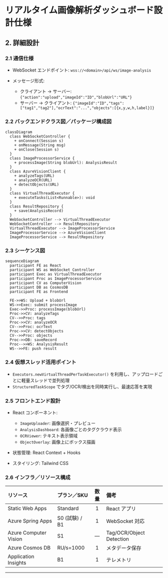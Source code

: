 # リアルタイム画像解析ダッシュボード設計仕様

## 2. 詳細設計

### 2.1 通信仕様

- WebSocket エンドポイント: `wss://<domain>/api/ws/image-analysis`
- メッセージ形式:

  - クライアント → サーバー: `{"action":"upload","imageId":"ID","blobUrl":"URL"}`
  - サーバー → クライアント: `{"imageId":"ID","tags":["tag1","tag2"],"ocrText":"...","objects":[{x,y,w,h,label}]}`

### 2.2 バックエンドクラス図／パッケージ構成図

```mermaid
classDiagram
  class WebSocketController {
    + onConnect(Session s)
    + onMessage(String msg)
    + onClose(Session s)
  }
  class ImageProcessorService {
    + processImage(String blobUrl): AnalysisResult
  }
  class AzureVisionClient {
    + analyzeTags(URL)
    + analyzeOCR(URL)
    + detectObjects(URL)
  }
  class VirtualThreadExecutor {
    + executeTasks(List<Runnable>): void
  }
  class ResultRepository {
    + save(AnalysisRecord)
  }
  WebSocketController --> VirtualThreadExecutor
  WebSocketController --> ResultRepository
  VirtualThreadExecutor --> ImageProcessorService
  ImageProcessorService --> AzureVisionClient
  ImageProcessorService --> ResultRepository
```

### 2.3 シーケンス図

```mermaid
sequenceDiagram
  participant FE as React
  participant WS as WebSocket Controller
  participant Exec as VirtualThreadExecutor
  participant Proc as ImageProcessorService
  participant CV as ComputerVision
  participant DB as CosmosDB
  participant FE as Frontend

  FE->>WS: Upload + blobUrl
  WS->>Exec: submit processImage
  Exec->>Proc: processImage(blobUrl)
  Proc->>CV: analyzeTags
  CV-->>Proc: tags
  Proc->>CV: analyzeOCR
  CV-->>Proc: ocrText
  Proc->>CV: detectObjects
  CV-->>Proc: objects
  Proc->>DB: saveRecord
  Proc-->>WS: AnalysisResult
  WS-->>FE: push result
```

### 2.4 仮想スレッド活用ポイント

- `Executors.newVirtualThreadPerTaskExecutor()` を利用し、アップロードごとに軽量スレッドで並列処理
- `StructuredTaskScope` でタグ/OCR/検出を同時実行し、最速応答を実現

### 2.5 フロントエンド設計

- React コンポーネント:

  - `ImageUploader`: 画像選択・プレビュー
  - `AnalysisDashboard`: 各画像ごとのタグクラウド表示
  - `OCRViewer`: テキスト表示領域
  - `ObjectOverlay`: 画像上にボックス描画

- 状態管理: React Context + Hooks
- スタイリング: Tailwind CSS

### 2.6 インフラ／リソース構成

| リソース              | プラン／SKU    | 数量 | 備考                     |
| :-------------------- | :------------- | :--: | :----------------------- |
| Static Web Apps       | Standard       |  1   | React アプリ             |
| Azure Spring Apps     | S0 (試験) / B1 |  1   | WebSocket 対応           |
| Azure Computer Vision | S1             |  —   | Tag/OCR/Object Detection |
| Azure Cosmos DB       | RU/s=1000      |  1   | メタデータ保存           |
| Application Insights  | B1             |  1   | テレメトリ               |

---